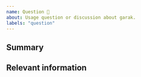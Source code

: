 ```yaml
---
name: Question 🤔
about: Usage question or discussion about garak.
labels: "question"
---
```


<!--
  To make it easier for us to help you, please include as much useful information as possible.

  Useful Links:
  - Wiki: https://docs.garak.ai/garak
  - Code reference: https://reference.garak.ai/

  Before opening a new issue, please search existing issues https://github.com/leondz/garak/issues
-->

## Summary

## Relevant information

<!-- Provide as much useful information as you can -->
